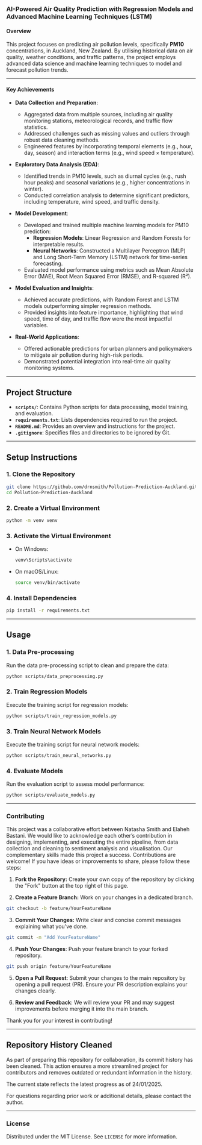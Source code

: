 ### AI-Powered Air Quality Prediction with Regression Models and Advanced Machine Learning Techniques (LSTM)

#### **Overview**
This project focuses on predicting air pollution levels, specifically **PM10** concentrations, in Auckland, New Zealand. By utilising historical data on air quality, weather conditions, and traffic patterns, the project employs advanced data science and machine learning techniques to model and forecast pollution trends.

---

#### **Key Achievements**
- **Data Collection and Preparation**:
  - Aggregated data from multiple sources, including air quality monitoring stations, meteorological records, and traffic flow statistics.
  - Addressed challenges such as missing values and outliers through robust data cleaning methods.
  - Engineered features by incorporating temporal elements (e.g., hour, day, season) and interaction terms (e.g., wind speed × temperature).

- **Exploratory Data Analysis (EDA)**:
  - Identified trends in PM10 levels, such as diurnal cycles (e.g., rush hour peaks) and seasonal variations (e.g., higher concentrations in winter).
  - Conducted correlation analysis to determine significant predictors, including temperature, wind speed, and traffic density.

- **Model Development**:
  - Developed and trained multiple machine learning models for PM10 prediction:
    - **Regression Models**: Linear Regression and Random Forests for interpretable results.
    - **Neural Networks**: Constructed a Multilayer Perceptron (MLP) and Long Short-Term Memory (LSTM) network for time-series forecasting.
  - Evaluated model performance using metrics such as Mean Absolute Error (MAE), Root Mean Squared Error (RMSE), and R-squared (R²).

- **Model Evaluation and Insights**:
  - Achieved accurate predictions, with Random Forest and LSTM models outperforming simpler regression methods.
  - Provided insights into feature importance, highlighting that wind speed, time of day, and traffic flow were the most impactful variables.

- **Real-World Applications**:
  - Offered actionable predictions for urban planners and policymakers to mitigate air pollution during high-risk periods.
  - Demonstrated potential integration into real-time air quality monitoring systems.

---

## **Project Structure**
- **`scripts/`**: Contains Python scripts for data processing, model training, and evaluation.
- **`requirements.txt`**: Lists dependencies required to run the project.
- **`README.md`**: Provides an overview and instructions for the project.
- **`.gitignore`**: Specifies files and directories to be ignored by Git.

---

## **Setup Instructions**

### **1. Clone the Repository**
```bash
git clone https://github.com/drnsmith/Pollution-Prediction-Auckland.git
cd Pollution-Prediction-Auckland
```

### **2. Create a Virtual Environment**
```bash
python -m venv venv
```

### **3. Activate the Virtual Environment**
- On Windows:
  ```bash
  venv\Scripts\activate
  ```
- On macOS/Linux:
  ```bash
  source venv/bin/activate
  ```

### **4. Install Dependencies**
```bash
pip install -r requirements.txt
```

---

## **Usage**

### **1. Data Pre-processing**
Run the data pre-processing script to clean and prepare the data:
```bash
python scripts/data_preprocessing.py
```

### **2. Train Regression Models**
Execute the training script for regression models:
```bash
python scripts/train_regression_models.py
```

### **3. Train Neural Network Models**
Execute the training script for neural network models:
```bash
python scripts/train_neural_networks.py
```

### **4. Evaluate Models**
Run the evaluation script to assess model performance:
```bash
python scripts/evaluate_models.py
```

---

### Contributing
This project was a collaborative effort between Natasha Smith and Elaheh Bastani. We would like to acknowledge each other’s contribution in designing, implementing, and executing the entire pipeline, from data collection and cleaning to sentiment analysis and visualisation. Our complementary skills made this project a success.
Contributions are welcome! If you have ideas or improvements to share, please follow these steps:

1. **Fork the Repository:**
Create your own copy of the repository by clicking the "Fork" button at the top right of this page.

2. **Create a Feature Branch:**
Work on your changes in a dedicated branch.

```bash
git checkout -b feature/YourFeatureName
```
3. **Commit Your Changes:**
Write clear and concise commit messages explaining what you’ve done.

```bash
git commit -m "Add YourFeatureName"
```
4. **Push Your Changes**:
Push your feature branch to your forked repository.
```bash
git push origin feature/YourFeatureName
```
5. **Open a Pull Request**:
Submit your changes to the main repository by opening a pull request (PR). Ensure your PR description explains your changes clearly.

6. **Review and Feedback**:
We will review your PR and may suggest improvements before merging it into the main branch.

Thank you for your interest in contributing!

---
## Repository History Cleaned

As part of preparing this repository for collaboration, its commit history has been cleaned. This action ensures a more streamlined project for contributors and removes outdated or redundant information in the history. 

The current state reflects the latest progress as of 24/01/2025.

For questions regarding prior work or additional details, please contact the author.

---

### License
Distributed under the MIT License. See `LICENSE` for more information.


